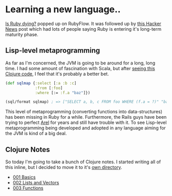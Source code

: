 # Learning a new language..

[Is Ruby dying?](http://jmoses.co/2013/12/21/is-ruby-dying.html) popped up on RubyFlow. It was followed up by [this Hacker News](https://news.ycombinator.com/item?id=6959355) post which had lots of people saying Ruby is entering it's long-term maturity phase. 

## Lisp-level metaprogramming

As far as I'm concerned, the JVM is going to be around for a long, long time. I had some amount of fascination with Scala, but after [seeing this Clojure code](https://github.com/jkk/honeysql), I feel that it's probably a better bet.

```clojure
(def sqlmap {:select [:a :b :c]
             :from [:foo]
             :where [:= :f.a "baz"]})

(sql/format sqlmap) ; => ["SELECT a, b, c FROM foo WHERE (f.a = ?)" "baz"]
```

This level of metaprogramming (converting functions into data-structures) has been missing in Ruby for a while. Furthermore, the Rails guys have been trying to perfect [Arel](https://github.com/rails/arel) for years and still have trouble with it. To see Lisp-level metaprogramming being developed and adopted in any language aiming for the JVM is kind of a big deal.

## Clojure Notes

So today I'm going to take a bunch of Clojure notes. I started writing all of this inline, but I decided to move it to it's [own directory](http://github.com/farleyknight/blog/blob/master/clojure/).

* [001 Basics](http://github.com/farleyknight/blog/blob/master/clojure/001-basics.md)
* [002 Lists and Vectors](http://github.com/farleyknight/blog/blob/master/clojure/002-lasts_and_vectors.md)
* [003 Functions](http://github.com/farleyknight/blog/blobl/master/clojure/003-functions.md)
